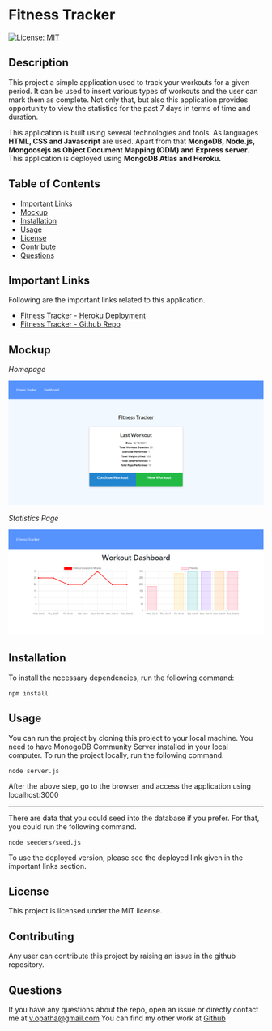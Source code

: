 # Fitness Tracker

[![License: MIT](https://img.shields.io/badge/License-MIT-yellow.svg)](https://opensource.org/licenses/MIT)

## Description

This project a simple application used to track your workouts for a given period. It can be used to insert various types of workouts and the user can mark them as complete. Not only that, but also this application provides opportunity to view the statistics for the past 7 days in terms of time and duration.

This application is built using several technologies and tools. As languages **HTML, CSS and Javascript** are used. Apart from that **MongoDB, Node.js, Mongoosejs as Object Document Mapping (ODM) and Express server.** This application is deployed using **MongoDB Atlas and Heroku.**

## Table of Contents

- [Important Links](#Important-Links)
- [Mockup](#Mockup)
- [Installation](#Installation)
- [Usage](#Usage)
- [License](#License)
- [Contribute](#Contributing)
- [Questions](#Questions)

## Important Links

Following are the important links related to this application.

- [Fitness Tracker - Heroku Deployment](https://protected-cove-00337.herokuapp.com/)
- [Fitness Tracker - Github Repo](https://github.com/vish-opatha/fitness-tracker)

## Mockup

_Homepage_

![Home Page](./readme_images/main_page.png)

_Statistics Page_

![Stat Page](./readme_images/stats_page.png)

## Installation

To install the necessary dependencies, run the following command:

```
npm install
```

## Usage

You can run the project by cloning this project to your local machine. You need to have MonogoDB Community Server installed in your local computer. To run the project locally, run the following command.

```
node server.js
```

After the above step, go to the browser and access the application using localhost:3000

---

There are data that you could seed into the database if you prefer. For that, you could run the following command.

```
node seeders/seed.js
```

To use the deployed version, please see the deployed link given in the important links section.

## License

This project is licensed under the MIT license.

## Contributing

Any user can contribute this project by raising an issue in the github repository.

## Questions

If you have any questions about the repo, open an issue or directly contact me at <v.opatha@gmail.com> You can find my other work at [Github](https://github.com/vish-op)
